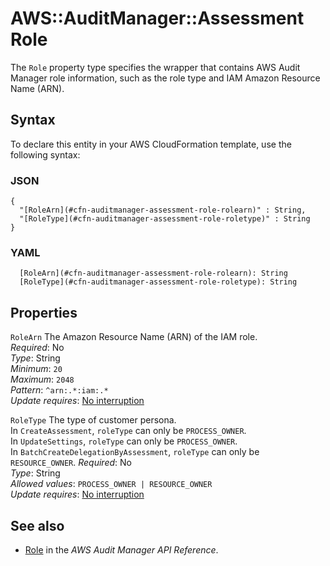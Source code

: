 # AWS::AuditManager::Assessment Role<a name="aws-properties-auditmanager-assessment-role"></a>

The `Role` property type specifies the wrapper that contains AWS Audit Manager role information, such as the role type and IAM Amazon Resource Name \(ARN\)\.

## Syntax<a name="aws-properties-auditmanager-assessment-role-syntax"></a>

To declare this entity in your AWS CloudFormation template, use the following syntax:

### JSON<a name="aws-properties-auditmanager-assessment-role-syntax.json"></a>

```
{
  "[RoleArn](#cfn-auditmanager-assessment-role-rolearn)" : String,
  "[RoleType](#cfn-auditmanager-assessment-role-roletype)" : String
}
```

### YAML<a name="aws-properties-auditmanager-assessment-role-syntax.yaml"></a>

```
  [RoleArn](#cfn-auditmanager-assessment-role-rolearn): String
  [RoleType](#cfn-auditmanager-assessment-role-roletype): String
```

## Properties<a name="aws-properties-auditmanager-assessment-role-properties"></a>

`RoleArn` <a name="cfn-auditmanager-assessment-role-rolearn"></a>
The Amazon Resource Name \(ARN\) of the IAM role\.  
_Required_: No  
_Type_: String  
_Minimum_: `20`  
_Maximum_: `2048`  
_Pattern_: `^arn:.*:iam:.*`  
_Update requires_: [No interruption](https://docs.aws.amazon.com/AWSCloudFormation/latest/UserGuide/using-cfn-updating-stacks-update-behaviors.html#update-no-interrupt)

`RoleType` <a name="cfn-auditmanager-assessment-role-roletype"></a>
The type of customer persona\.  
In `CreateAssessment`, `roleType` can only be `PROCESS_OWNER`\.  
In `UpdateSettings`, `roleType` can only be `PROCESS_OWNER`\.  
In `BatchCreateDelegationByAssessment`, `roleType` can only be `RESOURCE_OWNER`\.
_Required_: No  
_Type_: String  
_Allowed values_: `PROCESS_OWNER | RESOURCE_OWNER`  
_Update requires_: [No interruption](https://docs.aws.amazon.com/AWSCloudFormation/latest/UserGuide/using-cfn-updating-stacks-update-behaviors.html#update-no-interrupt)

## See also<a name="aws-properties-auditmanager-assessment-role--seealso"></a>

- [Role](https://docs.aws.amazon.com/audit-manager/latest/APIReference/API_Role.html) in the _AWS Audit Manager API Reference_\.
